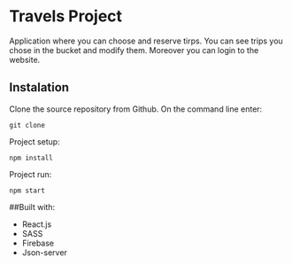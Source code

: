 # Travels Project
Application where you can choose and reserve tirps. You can see trips you chose in the bucket and modify them. Moreover you can login to the website. 


## Instalation 

Clone the source repository from Github. On the command line enter:

```
git clone 
```

Project setup:

```
npm install
```

Project run:

```
npm start
```

##Built with:
* React.js
* SASS
* Firebase
* Json-server
